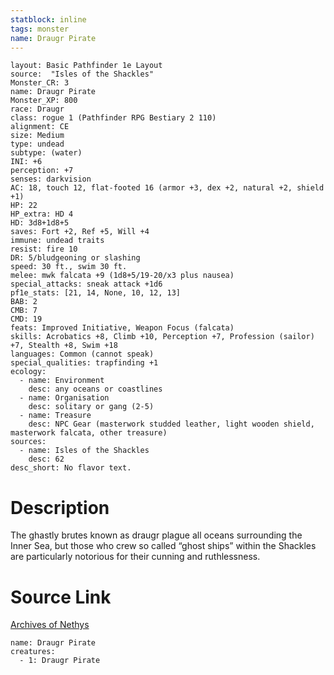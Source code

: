 ```yaml
---
statblock: inline
tags: monster
name: Draugr Pirate
---
```

```statblock
layout: Basic Pathfinder 1e Layout
source:  "Isles of the Shackles"
Monster_CR: 3
name: Draugr Pirate
Monster_XP: 800
race: Draugr
class: rogue 1 (Pathfinder RPG Bestiary 2 110)
alignment: CE
size: Medium
type: undead
subtype: (water)
INI: +6
perception: +7
senses: darkvision
AC: 18, touch 12, flat-footed 16 (armor +3, dex +2, natural +2, shield +1)
HP: 22
HP_extra: HD 4
HD: 3d8+1d8+5
saves: Fort +2, Ref +5, Will +4
immune: undead traits
resist: fire 10
DR: 5/bludgeoning or slashing
speed: 30 ft., swim 30 ft.
melee: mwk falcata +9 (1d8+5/19-20/x3 plus nausea)
special_attacks: sneak attack +1d6
pf1e_stats: [21, 14, None, 10, 12, 13]
BAB: 2
CMB: 7
CMD: 19
feats: Improved Initiative, Weapon Focus (falcata)
skills: Acrobatics +8, Climb +10, Perception +7, Profession (sailor) +7, Stealth +8, Swim +18
languages: Common (cannot speak)
special_qualities: trapfinding +1
ecology:
  - name: Environment
    desc: any oceans or coastlines
  - name: Organisation
    desc: solitary or gang (2-5)
  - name: Treasure
    desc: NPC Gear (masterwork studded leather, light wooden shield, masterwork falcata, other treasure)
sources:
  - name: Isles of the Shackles
    desc: 62
desc_short: No flavor text.
```
# Description
The ghastly brutes known as draugr plague all oceans surrounding the Inner Sea, but those who crew so called “ghost ships” within the Shackles are particularly notorious for their cunning and ruthlessness.
# Source Link
[Archives of Nethys](https://aonprd.com/MonsterDisplay.aspx?ItemName=Draugr%20Pirate)
```encounter-table
name: Draugr Pirate
creatures:
  - 1: Draugr Pirate
```

